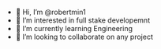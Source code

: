 - 👋 Hi, I’m @robertmin1
- 👀 I’m interested in full stake developemnt
- 🌱 I’m currently learning Engineering
- 💞️ I’m looking to collaborate on any project

<!---
robertmin1/robertmin1 is a ✨ special ✨ repository because its `README.md` (this file) appears on your GitHub profile.
You can click the Preview link to take a look at your changes.
--->

